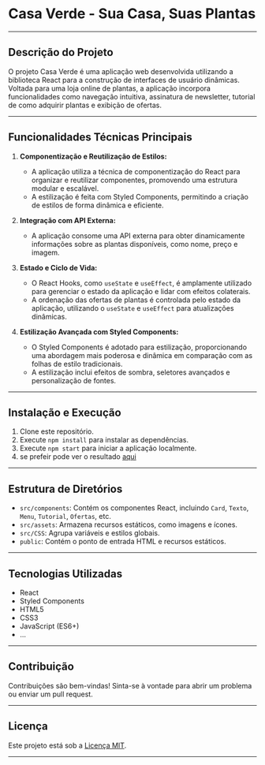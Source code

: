 # Casa Verde - Sua Casa, Suas Plantas

---

## Descrição do Projeto

O projeto Casa Verde é uma aplicação web desenvolvida utilizando a biblioteca React para a construção de interfaces de usuário dinâmicas. Voltada para uma loja online de plantas, a aplicação incorpora funcionalidades como navegação intuitiva, assinatura de newsletter, tutorial de como adquirir plantas e exibição de ofertas.

---

## Funcionalidades Técnicas Principais

1. **Componentização e Reutilização de Estilos:**
   - A aplicação utiliza a técnica de componentização do React para organizar e reutilizar componentes, promovendo uma estrutura modular e escalável.
   - A estilização é feita com Styled Components, permitindo a criação de estilos de forma dinâmica e eficiente.

2. **Integração com API Externa:**
   - A aplicação consome uma API externa para obter dinamicamente informações sobre as plantas disponíveis, como nome, preço e imagem.

3. **Estado e Ciclo de Vida:**
   - O React Hooks, como `useState` e `useEffect`, é amplamente utilizado para gerenciar o estado da aplicação e lidar com efeitos colaterais.
   - A ordenação das ofertas de plantas é controlada pelo estado da aplicação, utilizando o `useState` e `useEffect` para atualizações dinâmicas.

4. **Estilização Avançada com Styled Components:**
   - O Styled Components é adotado para estilização, proporcionando uma abordagem mais poderosa e dinâmica em comparação com as folhas de estilo tradicionais.
   - A estilização inclui efeitos de sombra, seletores avançados e personalização de fontes.


---

## Instalação e Execução

1. Clone este repositório.
2. Execute `npm install` para instalar as dependências.
3. Execute `npm start` para iniciar a aplicação localmente.
4. se prefeir pode ver o resultado [aqui](https://casa-verde-mu-ten.vercel.app)

---

## Estrutura de Diretórios

- `src/components`: Contém os componentes React, incluindo `Card`, `Texto`, `Menu`, `Tutorial`, `Ofertas`, etc.
- `src/assets`: Armazena recursos estáticos, como imagens e ícones.
- `src/CSS`: Agrupa variáveis e estilos globais.
- `public`: Contém o ponto de entrada HTML e recursos estáticos.

---

## Tecnologias Utilizadas

- React
- Styled Components
- HTML5
- CSS3
- JavaScript (ES6+)
- ...

---

## Contribuição

Contribuições são bem-vindas! Sinta-se à vontade para abrir um problema ou enviar um pull request.

---

## Licença

Este projeto está sob a [Licença MIT](LICENSE).

---
